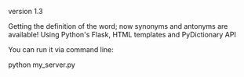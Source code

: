 version 1.3

Getting the definition of the word; now synonyms and antonyms are available!
Using Python's Flask, HTML templates and PyDictionary API 

You can run it via command line: 

python my_server.py



